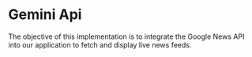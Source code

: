 # Gemini Api 
 The objective of this implementation is to integrate the Google News API into our application to fetch and display live news feeds.
